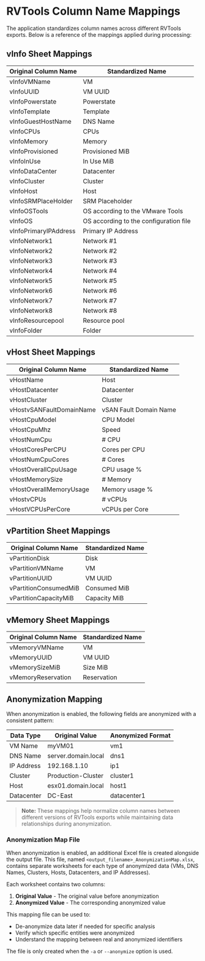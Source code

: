 # RVTools Column Name Mappings

The application standardizes column names across different RVTools exports. Below is a reference of the mappings applied during processing:

## vInfo Sheet Mappings

| Original Column Name  | Standardized Name                      |
| --------------------- | -------------------------------------- |
| vInfoVMName           | VM                                     |
| vInfoUUID             | VM UUID                                |
| vInfoPowerstate       | Powerstate                             |
| vInfoTemplate         | Template                               |
| vInfoGuestHostName    | DNS Name                               |
| vInfoCPUs             | CPUs                                   |
| vInfoMemory           | Memory                                 |
| vInfoProvisioned      | Provisioned MiB                        |
| vInfoInUse            | In Use MiB                             |
| vInfoDataCenter       | Datacenter                             |
| vInfoCluster          | Cluster                                |
| vInfoHost             | Host                                   |
| vInfoSRMPlaceHolder   | SRM Placeholder                        |
| vInfoOSTools          | OS according to the VMware Tools       |
| vInfoOS               | OS according to the configuration file |
| vInfoPrimaryIPAddress | Primary IP Address                     |
| vInfoNetwork1         | Network #1                             |
| vInfoNetwork2         | Network #2                             |
| vInfoNetwork3         | Network #3                             |
| vInfoNetwork4         | Network #4                             |
| vInfoNetwork5         | Network #5                             |
| vInfoNetwork6         | Network #6                             |
| vInfoNetwork7         | Network #7                             |
| vInfoNetwork8         | Network #8                             |
| vInfoResourcepool     | Resource pool                          |
| vInfoFolder           | Folder                                 |

## vHost Sheet Mappings

| Original Column Name     | Standardized Name      |
| ------------------------ | ---------------------- |
| vHostName                | Host                   |
| vHostDatacenter          | Datacenter             |
| vHostCluster             | Cluster                |
| vHostvSANFaultDomainName | vSAN Fault Domain Name |
| vHostCpuModel            | CPU Model              |
| vHostCpuMhz              | Speed                  |
| vHostNumCpu              | # CPU                  |
| vHostCoresPerCPU         | Cores per CPU          |
| vHostNumCpuCores         | # Cores                |
| vHostOverallCpuUsage     | CPU usage %            |
| vHostMemorySize          | # Memory               |
| vHostOverallMemoryUsage  | Memory usage %         |
| vHostvCPUs               | # vCPUs                |
| vHostVCPUsPerCore        | vCPUs per Core         |

## vPartition Sheet Mappings

| Original Column Name  | Standardized Name |
| --------------------- | ----------------- |
| vPartitionDisk        | Disk              |
| vPartitionVMName      | VM                |
| vPartitionUUID        | VM UUID           |
| vPartitionConsumedMiB | Consumed MiB      |
| vPartitionCapacityMiB | Capacity MiB      |

## vMemory Sheet Mappings

| Original Column Name | Standardized Name |
| -------------------- | ----------------- |
| vMemoryVMName        | VM                |
| vMemoryUUID          | VM UUID           |
| vMemorySizeMiB       | Size MiB          |
| vMemoryReservation   | Reservation       |

## Anonymization Mapping

When anonymization is enabled, the following fields are anonymized with a consistent pattern:

| Data Type  | Original Value      | Anonymized Format |
| ---------- | ------------------- | ----------------- |
| VM Name    | myVM01              | vm1               |
| DNS Name   | server.domain.local | dns1              |
| IP Address | 192.168.1.10        | ip1               |
| Cluster    | Production-Cluster  | cluster1          |
| Host       | esx01.domain.local  | host1             |
| Datacenter | DC-East             | datacenter1       |

> **Note:** These mappings help normalize column names between different versions of RVTools exports while maintaining data relationships during anonymization.

### Anonymization Map File

When anonymization is enabled, an additional Excel file is created alongside the output file. This file, named `<output_filename>_AnonymizationMap.xlsx`, contains separate worksheets for each type of anonymized data (VMs, DNS Names, Clusters, Hosts, Datacenters, and IP Addresses).

Each worksheet contains two columns:

1. **Original Value** - The original value before anonymization
2. **Anonymized Value** - The corresponding anonymized value

This mapping file can be used to:

-   De-anonymize data later if needed for specific analysis
-   Verify which specific entities were anonymized
-   Understand the mapping between real and anonymized identifiers

The file is only created when the `-a` or `--anonymize` option is used.
